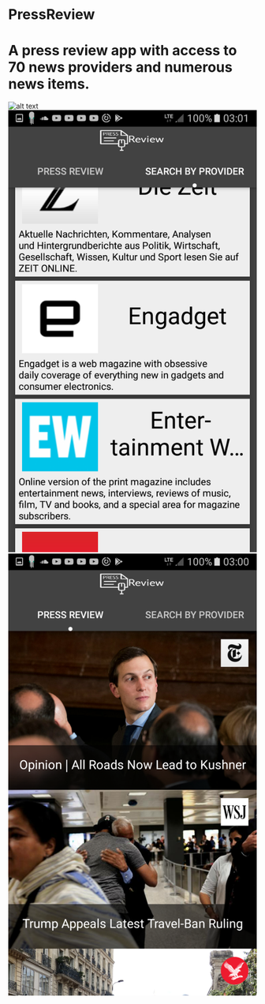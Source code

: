 # PressReview

# A press review app with access to 70 news providers and numerous news items. 

![alt text](https://github.com/Haffinsky/PressReview/blob/master/usage_gif.gif)
![alt text](https://github.com/Haffinsky/PressReview/blob/master/sshot_1.png)
![alt text](https://github.com/Haffinsky/PressReview/blob/master/sshot_2.png)
